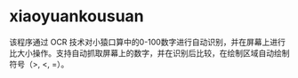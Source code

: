 # xiaoyuankousuan
该程序通过 OCR 技术对小猿口算中的0-100数字进行自动识别，并在屏幕上进行比大小操作。支持自动抓取屏幕上的数字，并在识别后比较，在绘制区域自动绘制符号（>, &lt;, =）。
